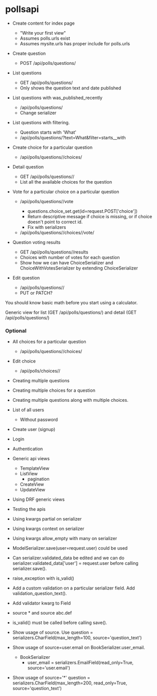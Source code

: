 # pollsapi

- Create content for index page
    - "Write your first view" 
    - Assumes polls.urls exist
    - Assumes mysite.urls has proper include for polls.urls

- Create question
    - POST /api/polls/questions/

- List questions
    - GET /api/polls/questions/
    - Only shows the question text and date published

- List questions with was_published_recently
    - /api/polls/questions/
    - Change serializer

- List questions with filtering.
    - Question starts with 'What'
    - /api/polls/questions/?text=What&filter=starts__with

- Create choice for a particular question
    - /api/polls/questions/<pk>/choices/

- Detail question
    - GET /api/polls/questions/<pk>/
    - List all the available choices for the question

- Vote for a particular choice on a particular question
    - /api/polls/questions/<pk>/vote
        - questions.choice_set.get(id=request.POST['choice'])
        - Return descriptive message if choice is missing, or if choice doesn't point to correct id.
        - Fix with serializers
    - /api/polls/questions/<pk>/choices/<pk>/vote/

- Question voting results
    - GET /api/polls/questions/<pk>/results
    - Choices with number of votes for each question
    - Show how we can have ChoiceSerializer and ChoiceWithVotesSerializer by extending ChoiceSerializer

- Edit question
    - /api/polls/questions/<pk>/
    - PUT or PATCH?

You should know basic math before you start using a calculator. 

Generic view for list (GET /api/polls/questions/) and detail (GET /api/polls/questions/<pk>)

### Optional

- All choices for a particular question
    - /api/polls/questions/<pk>/choices/

- Edit choice
    - /api/polls/choices/<pk>/

- Creating multiple questions 

- Creating multiple choices for a question

- Creating multiple questions along with multiple choices.

- List of all users
    - Without password

- Create user (signup)
- Login

- Authentication

- Generic api views
    - TemplateView
    - ListView
        - pagination
    - CreateView
    - UpdateView


- Using DRF generic views


- Testing the apis
- Using kwargs partial on serializer
- Using kwargs context on serializer
- Using kwargs allow_empty with many on serializer
- ModelSerializer.save(user=request.user) could be used
- Can serializer.validated_data be edited and we can do serializer.validated_data['user'] = request.user before calling serializer.save().
- raise_exception with is_valid()
- Add a custom validation on a particular serializer field. Add validation_question_text().
- Add validator kwarg to Field
- source * and source abc.def
- is_valid() must be called before calling save().
- Show usage of source. Use question = serializers.CharField(max_length=100, source='question_text')
- Show usage of source=user.email on BookSerializer.user_email.
    - BookSerializer
        - user_email = serializers.EmailField(read_only=True, source='user.email')
- Show usage of source='*'
question = serializers.CharField(max_length=200, read_only=True, source='question_text')
